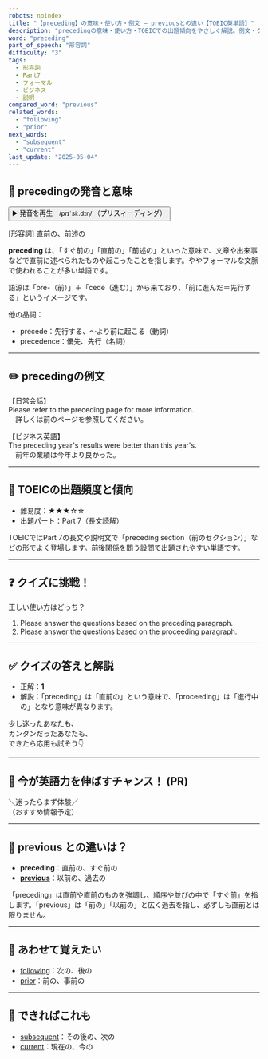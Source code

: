 ```yaml
---
robots: noindex
title: "【preceding】の意味・使い方・例文 ― previousとの違い【TOEIC英単語】"
description: "precedingの意味・使い方・TOEICでの出題傾向をやさしく解説。例文・クイズ付きでpreviousとの違いもわかりやすく学べます。"
word: "preceding"
part_of_speech: "形容詞"
difficulty: "3"
tags:
  - 形容詞
  - Part7
  - フォーマル
  - ビジネス
  - 説明
compared_word: "previous"
related_words:
  - "following"
  - "prior"
next_words:
  - "subsequent"
  - "current"
last_update: "2025-05-04"
---
```


## 🔰 precedingの発音と意味

<button class="play-audio" onclick="playTTS('preceding')">
  <span class="play-audio-main">
    ▶️ 発音を再生　/prɪˈsiː.dɪŋ/
  </span>
  <span class="play-audio-sub">
    （プリスィーディング）
  </span>
</button>

[形容詞] 直前の、前述の

**preceding** は、「すぐ前の」「直前の」「前述の」といった意味で、文章や出来事などで直前に述べられたものや起こったことを指します。ややフォーマルな文脈で使われることが多い単語です。

語源は「pre-（前）」＋「cede（進む）」から来ており、「前に進んだ＝先行する」というイメージです。

他の品詞：  
- precede：先行する、～より前に起こる（動詞）
- precedence：優先、先行（名詞）

---

## ✏️ precedingの例文

【日常会話】  
Please refer to the preceding page for more information.  
　詳しくは前のページを参照してください。

【ビジネス英語】  
The preceding year's results were better than this year's.  
　前年の業績は今年より良かった。

---

## 🎯 TOEICの出題頻度と傾向

- 難易度：★★★☆☆
- 出題パート：Part 7（長文読解）

TOEICではPart 7の長文や説明文で「preceding section（前のセクション）」などの形でよく登場します。前後関係を問う設問で出題されやすい単語です。

---

## ❓ クイズに挑戦！

正しい使い方はどっち？

1. Please answer the questions based on the preceding paragraph.  
2. Please answer the questions based on the proceeding paragraph.

---

## ✅ クイズの答えと解説

- 正解：**1**
- 解説：「preceding」は「直前の」という意味で、「proceeding」は「進行中の」となり意味が異なります。

少し迷ったあなたも、  
カンタンだったあなたも、  
できたら応用も試そう👇️

---

## 🚀 今が英語力を伸ばすチャンス！ (PR)

<div class="info-center">
＼迷ったらまず体験／<br>  
（おすすめ情報予定）
</div>

---

## 🤔  previous との違いは？

- **preceding**：直前の、すぐ前の
- **[previous](/previous)**：以前の、過去の

「preceding」は直前や直前のものを強調し、順序や並びの中で「すぐ前」を指します。「previous」は「前の」「以前の」と広く過去を指し、必ずしも直前とは限りません。

---

## 🧩 あわせて覚えたい

- [following](/following)：次の、後の
- [prior](/prior)：前の、事前の

---

## 📖 できればこれも

- [subsequent](/subsequent)：その後の、次の
- [current](/current)：現在の、今の

<!-- cvid: aid44_bid39 -->
